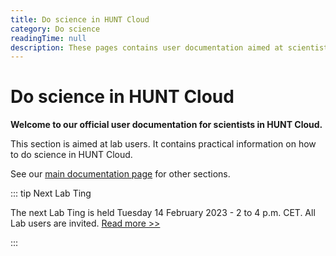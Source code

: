 ```yaml
---
title: Do science in HUNT Cloud
category: Do science
readingTime: null
description: These pages contains user documentation aimed at scientists that conduct scientific experiments in HUNT Cloud.
---
```


# Do science in HUNT Cloud

**Welcome to our official user documentation for scientists in HUNT Cloud.**

This section is aimed at lab users. It contains practical information on how to do science in HUNT Cloud. 

See our [main documentation page](/) for other sections.

::: tip Next Lab Ting

The next Lab Ting is held Tuesday 14 February 2023 - 2 to 4 p.m. CET. All Lab users are invited. [Read more >>](/do-science/community/labting)

:::
